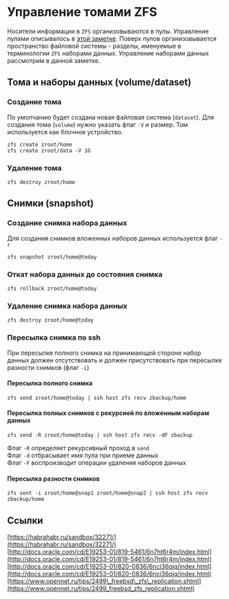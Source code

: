 # Управление томами ZFS

Носители информации в `ZFS` организовываются в пулы. Управление пулами описывалось в [этой заметке](http://b.om.ua/2015/05/zfs-freebsd-10_18.html). Поверх пулов организовывается пространство файловой системы - разделы, именуемые в терминологии `ZFS` наборами данных. Управление наборами данных рассмотрим в данной заметке.

## Тома и наборы данных \(volume/dataset\)

### Создание тома

По умолчанию будет создана новая файловая система \(`dataset`\). Для создания тома \(`volume`\) нужно указать флаг `-V` и размер. Том используется как блочное устройство.

```text
zfs create zroot/home
zfs create zroot/data -V 1G
```

### Удаление тома

```text
zfs destroy zroot/home
```

## Снимки \(snapshot\)

### Создание снимка набора данных

Для создания снимков вложенных наборов данных используется флаг `-r`

```text
zfs snapshot zroot/home@today
```

###  Откат набора данных до состояния снимка

```text
zfs rollback zroot/home@today
```

### Удаление снимка набора данных

```text
zfs destroy zroot/home@today
```

### Пересылка снимка по  ssh

При пересылке полного снимка на принимающей стороне набор данных должен отсутствовать и должен присутствовать при пересылке разности снимков \(флаг `-i`\)

#### Пересылка полного снимка

```text
zfs send zroot/home@today | ssh host zfs recv zbackup/home
```

#### Пересылка полных снимков с рекурсией по вложенным наборам данных

```text
zfs send -R zroot/home@today | ssh host zfs recv -dF zbackup
```

Флаг `-R` определяет рекурсивный проход в `send`  
Флаг `-d` отбрасывает имя пула при приеме данных  
Флаг `-F` воспроизводит операции удаления наборов данных

#### Пересылка разности снимков

```text
zfs sent -i zroot/home@snap1 zroot/home@snap2 | ssh host zfs recv zbackup/home
```

## Ссылки

[https://habrahabr.ru/sandbox/32271/](https://habrahabr.ru/sandbox/32271/)  
[http://docs.oracle.com/cd/E19253-01/819-5461/6n7ht6r4m/index.html](http://docs.oracle.com/cd/E19253-01/819-5461/6n7ht6r4m/index.html)  
[http://docs.oracle.com/cd/E19253-01/820-0836/6nci36qjq/index.html](http://docs.oracle.com/cd/E19253-01/820-0836/6nci36qjq/index.html)[https://www.opennet.ru/tips/2499\_freebsd\_zfs\_replication.shtml](https://www.opennet.ru/tips/2499_freebsd_zfs_replication.shtml)

